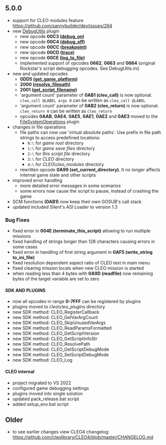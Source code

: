 ## 5.0.0

- support for CLEO modules feature https://github.com/sannybuilder/dev/issues/264
- new [DebugUtils](https://github.com/cleolibrary/CLEO5/tree/master/cleo_plugins/DebugUtils) plugin
  - new opcode **00C3 ([debug_on](https://library.sannybuilder.com/#/sa/CLEO/00C3))**
  - new opcode **00C4 ([debug_off](https://library.sannybuilder.com/#/sa/CLEO/00C4))**
  - new opcode **00CC ([breakpoint](https://library.sannybuilder.com/#/sa/CLEO/00CC))**
  - new opcode **00CD ([trace](https://library.sannybuilder.com/#/sa/CLEO/00CD))**
  - new opcode **00CE ([log_to_file](https://library.sannybuilder.com/#/sa/CLEO/00CE))**
  - implemented support of opcodes **0662**, **0663** and **0664** (original Rockstar's script debugging opcodes. See DebugUtils.ini)
- new and updated opcodes
  - **0DD5 ([get_game_platform](https://library.sannybuilder.com/#/sa/CLEO/0DD5))**
  - **2000 ([resolve_filepath](https://library.sannybuilder.com/#/sa/CLEO/2000))**
  - **2001 ([get_script_filename](https://library.sannybuilder.com/#/sa/CLEO/2001))**
  - 'argument count' parameter of **0AB1 (cleo_call)** is now optional. `cleo_call @LABEL args 0` can be written as `cleo_call @LABEL`
  - 'argument count' parameter of **0AB2 (cleo_return)** is now optional. `cleo_return 0` can be written as `cleo_return`
  - opcodes **0AAB**, **0AE4**, **0AE5**, **0AE1**, **0AE2** and **0AE3** moved to the [FileSystemOperations](https://github.com/cleolibrary/CLEO5/tree/master/cleo_plugins/FileSystemOperations) plugin
- changes in file operations
  - file paths can now use 'virtual absolute paths'. Use prefix in file path strings to access predefined locations: 
    - `0:\` for _game root_ directory
    - `1:\` for _game save files_ directory
    - `2:\` for _this script file_ directory
    - `3:\` for _CLEO_ directory
    - `4:\` for _CLEO\cleo_modules_ directory
  - rewritten opcode **0A99 (set_current_directory)**. It no longer affects internal game state and other scripts
- improved error handling
  - more detailed error messages in some scenarios
  - some errors now cause the script to pause, instead of crashing the game
- SCM functions **(0AB1)** now keep their own GOSUB's call stack
- updated included Silent's ASI Loader to version 1.3


### Bug Fixes
- fixed error in **004E (terminate_this_script)** allowing to run multiple missions
- fixed handling of strings longer than 128 characters causing errors in some cases
- fixed error in handling of first string argument in **0AF5 (write_string to_ini_file)**
- fixed resolution dependent aspect ratio of CLEO text in main menu
- fixed clearing mission locals when new CLEO mission is started
- when reading less than 4 bytes with **0A9D (readfile)** now remaining bytes of the target variable are set to zero

#### SDK AND PLUGINS
- now all opcodes in range **0-7FFF** can be registered by plugins
- plugins moved to _cleo\cleo_plugins_ directory
- new SDK method: CLEO_RegisterCallback
- new SDK method: CLEO_GetVarArgCount
- new SDK method: CLEO_SkipUnusedVarArgs
- new SDK method: CLEO_ReadParamsFormatted
- new SDK method: CLEO_GetScriptVersion
- new SDK method: CLEO_GetScriptInfoStr
- new SDK method: CLEO_ResolvePath
- new SDK method: CLEO_GetScriptDebugMode
- new SDK method: CLEO_SetScriptDebugMode
- new SDK method: CLEO_Log

#### CLEO internal
- project migrated to VS 2022
- configured game debugging settings
- plugins moved into single solution
- updated pack_release.bat script
- added setup_env.bat script



## Older
- to see earlier changes view CLEO4 changelog: https://github.com/cleolibrary/CLEO4/blob/master/CHANGELOG.md
